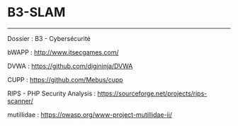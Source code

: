 # B3-SLAM
----
Dossier : B3 - Cybersécurité

bWAPP : http://www.itsecgames.com/

DVWA : https://github.com/digininja/DVWA

CUPP : https://github.com/Mebus/cupp

RIPS - PHP Security Analysis : https://sourceforge.net/projects/rips-scanner/

mutillidae : https://owasp.org/www-project-mutillidae-ii/ 
